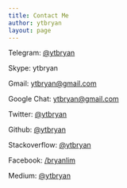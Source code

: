 ```yaml
---
title: Contact Me
author: ytbryan
layout: page
---
```

Telegram: [@ytbryan][1]

Skype: ytbryan

Gmail: <ytbryan@gmail.com>

Google Chat: ytbryan@gmail.com

Twitter: [@ytbryan][2]

Github: [@ytbryan][3]

Stackoverflow: [@ytbryan][4]

Facebook: [/bryanlim][5]

Medium: [@ytbryan][6]

 [1]: https://telegram.me/ytbryan
 [2]: twitter.com/ytbryan
 [3]: github.com/ytbryan
 [4]: http://stackoverflow.com/users/388280/ytbryan
 [5]: facebook.com/bryanlim
 [6]: https://medium.com/@ytbryan